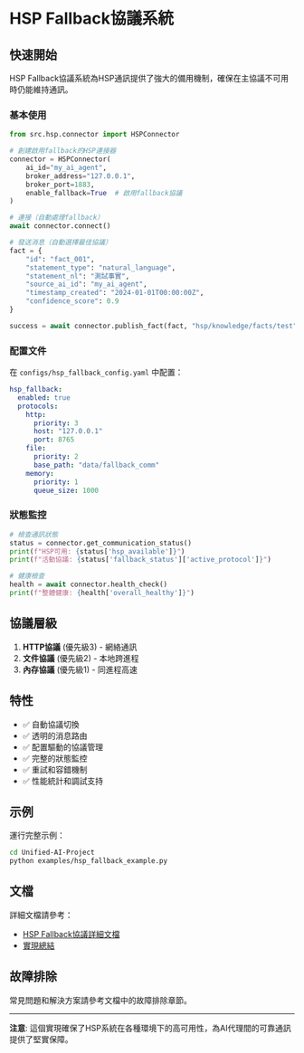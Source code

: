 # HSP Fallback協議系統

## 快速開始

HSP Fallback協議系統為HSP通訊提供了強大的備用機制，確保在主協議不可用時仍能維持通訊。

### 基本使用

```python
from src.hsp.connector import HSPConnector

# 創建啟用fallback的HSP連接器
connector = HSPConnector(
    ai_id="my_ai_agent",
    broker_address="127.0.0.1", 
    broker_port=1883,
    enable_fallback=True  # 啟用fallback協議
)

# 連接（自動處理fallback）
await connector.connect()

# 發送消息（自動選擇最佳協議）
fact = {
    "id": "fact_001",
    "statement_type": "natural_language",
    "statement_nl": "測試事實",
    "source_ai_id": "my_ai_agent",
    "timestamp_created": "2024-01-01T00:00:00Z",
    "confidence_score": 0.9
}

success = await connector.publish_fact(fact, "hsp/knowledge/facts/test")
```

### 配置文件

在 `configs/hsp_fallback_config.yaml` 中配置：

```yaml
hsp_fallback:
  enabled: true
  protocols:
    http:
      priority: 3
      host: "127.0.0.1"
      port: 8765
    file:
      priority: 2
      base_path: "data/fallback_comm"
    memory:
      priority: 1
      queue_size: 1000
```

### 狀態監控

```python
# 檢查通訊狀態
status = connector.get_communication_status()
print(f"HSP可用: {status['hsp_available']}")
print(f"活動協議: {status['fallback_status']['active_protocol']}")

# 健康檢查
health = await connector.health_check()
print(f"整體健康: {health['overall_healthy']}")
```

## 協議層級

1. **HTTP協議** (優先級3) - 網絡通訊
2. **文件協議** (優先級2) - 本地跨進程
3. **內存協議** (優先級1) - 同進程高速

## 特性

- ✅ 自動協議切換
- ✅ 透明的消息路由
- ✅ 配置驅動的協議管理
- ✅ 完整的狀態監控
- ✅ 重試和容錯機制
- ✅ 性能統計和調試支持

## 示例

運行完整示例：

```bash
cd Unified-AI-Project
python examples/hsp_fallback_example.py
```

## 文檔

詳細文檔請參考：
- [HSP Fallback協議詳細文檔](docs/03-technical-architecture/communication/hsp-fallback-protocols.md)
- [實現總結](docs/03-technical-architecture/communication/hsp-fallback-implementation-summary.md)

## 故障排除

常見問題和解決方案請參考文檔中的故障排除章節。

---

**注意**: 這個實現確保了HSP系統在各種環境下的高可用性，為AI代理間的可靠通訊提供了堅實保障。